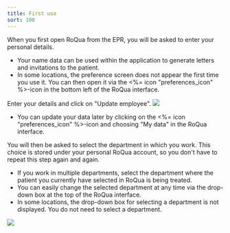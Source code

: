 ```yaml
---
title: First use
sort: 100
---
```


When you first open RoQua from the EPR, you will be asked to enter your personal details.

<ul class="hints">
  <li> Your name data can be used within the application to generate letters and invitations to the patient.</li>
  <li> In some locations, the preference screen does not appear the first time you use it. You can then open it via the <%= icon "preferences_icon" %>-icon in the bottom left of the RoQua interface.</li>
</ul>

Enter your details and click on "Update employee".
<img src="/assets/images/screenshots/eerste_gebruik_1.png" />

<ul class="hints">
  <li> You can update your data later by clicking on the <%= icon "preferences_icon" %>-icon and choosing "My data" in the RoQua interface.</li>
</ul>

You will then be asked to select the department in which you work. This choice is stored under your personal RoQua account, so you don't have to repeat this step again and again.

<ul class="hints">
  <li> If you work in multiple departments, select the department where the patient you currently have selected in RoQua is being treated.</li>
  <li> You can easily change the selected department at any time via the drop-down box at the top of the RoQua interface.</li>
  <li> In some locations, the drop-down box for selecting a department is not displayed. You do not need to select a department.</li>
</ul>

<img src="/assets/images/screenshots/eerste_gebruik_2.png" />
